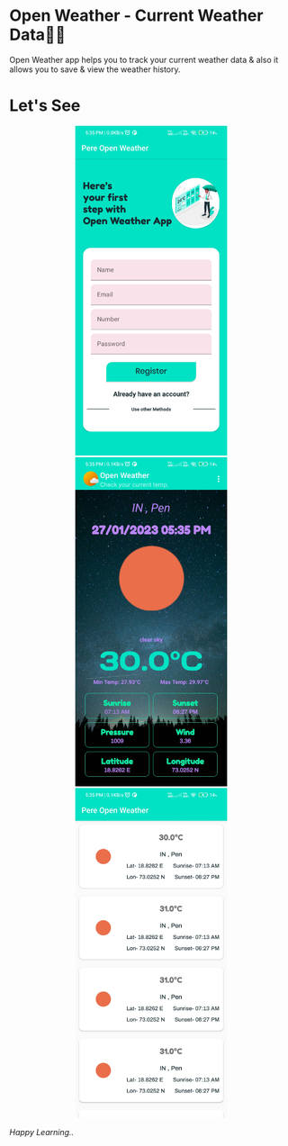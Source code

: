 
# **Open Weather - Current Weather Data🤩🔥** 
Open Weather app helps you to track your current weather data & also it allows you to save & view the weather history.

# Let's See
<p align="center">
  <img src="https://github.com/bhaveshppatil/open_weather/blob/main/app/sampledata/scr1.jpg" width="270" alt="List/Home Screen">
  <img src="https://github.com/bhaveshppatil/open_weather/blob/main/app/sampledata/scr2.jpg" width="270" alt="List/Home Screen">
  <img src="https://github.com/bhaveshppatil/open_weather/blob/main/app/sampledata/scr3.jpg" width="270" alt="List/Home Screen">
</p>

*Happy Learning..*
